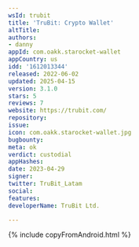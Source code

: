 ```yaml
---
wsId: trubit
title: 'TruBit: Crypto Wallet'
altTitle: 
authors:
- danny
appId: com.oakk.starocket-wallet
appCountry: us
idd: '1612013344'
released: 2022-06-02
updated: 2025-04-15
version: 3.1.0
stars: 5
reviews: 7
website: https://trubit.com/
repository: 
issue: 
icon: com.oakk.starocket-wallet.jpg
bugbounty: 
meta: ok
verdict: custodial
appHashes: 
date: 2023-04-29
signer: 
twitter: TruBit_Latam
social: 
features: 
developerName: TruBit Ltd.

---
```


{% include copyFromAndroid.html %}
